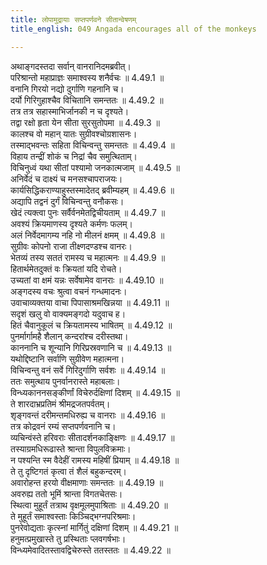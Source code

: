 ```yaml
---
title: लोपामुद्रायाः सप्तपर्णवने सीतान्वेषणम्
title_english: 049 Angada encourages all of the monkeys

---
```

<div class="audioEmbed"  caption="श्रीराम-हरिसीताराममूर्ति-घनपाठिभ्यां वचनम्" src="https://archive.org/download/Ramayana-recitation-Sriram-harisItArAmamUrti-Ghanapaati-v2/Kanda_4/Kanda_4_KSK-049-Lodhra_Saptha_Parna_Vanaanveshana.mp3"></div>

  
अथाङ्गदस्तदा सर्वान् वानरानिदमब्रवीत्।  
परिश्रान्तो महाप्राज्ञः समाश्वस्य शनैर्वचः ॥ 4.49.1 ॥   
वनानि गिरयो नद्यो दुर्गाणि गहनानि च।  
दर्यो गिरिगुहाश्चैव विचितानि समन्ततः ॥ 4.49.2 ॥   
तत्र तत्र सहास्माभिर्जानकी न च दृश्यते।  
तद्वा रक्षो हृता येन सीता सुरसुतोपमा ॥ 4.49.3 ॥   
कालश्च वो महान् यातः सुग्रीवश्चोग्रशासनः।  
तस्माद्भवन्तः सहिता विचिन्वन्तु समन्ततः ॥ 4.49.4 ॥   
विहाय तन्द्रीं शोकं च निद्रां चैव समुत्थिताम्।  
विचिनुध्वं यथा सीतां पश्यामो जनकात्मजाम् ॥ 4.49.5 ॥   
अनिर्वेदं च दाक्ष्यं च मनसश्चापराजयः।  
कार्यसिद्धिकराण्याहुस्तस्मादेतद् ब्रवीम्यहम् ॥ 4.49.6 ॥   
अद्यापि तद्वनं दुर्गं विचिन्वन्तु वनौकसः।  
खेदं त्यक्त्वा पुनः सर्वैर्वनमेतद्विचीयताम् ॥ 4.49.7 ॥   
अवश्यं क्रियमाणस्य दृश्यते कर्मणः फलम्।  
अलं निर्वेदमागम्य नहि नो मीलनं क्षमम् ॥ 4.49.8 ॥   
सुग्रीवः कोपनो राजा तीक्ष्णदण्डश्च वानरः।  
भेतव्यं तस्य सततं रामस्य च महात्मनः ॥ 4.49.9 ॥   
हितार्थमेतदुक्तं वः क्रियतां यदि रोचते।  
उच्यतां वा क्षमं यन्नः सर्वेषामेव वानराः ॥ 4.49.10 ॥   
अङ्गदस्य वचः श्रुत्वा वचनं गन्धमादनः।  
उवाचाव्यक्तया वाचा पिपासाश्रमखिन्नया ॥ 4.49.11 ॥   
सदृशं खलु वो वाक्यमङ्गदो यदुवाच ह।  
हितं चैवानुकूलं च क्रियतामस्य भाषितम् ॥ 4.49.12 ॥   
पुनर्मार्गामहै शैलान् कन्दरांश्च दरीस्तथा।  
काननानि च शून्यानि गिरिप्रस्रवणानि च ॥ 4.49.13 ॥   
यथोद्दिष्टानि सर्वाणि सुग्रीवेण महात्मना।  
विचिन्वन्तु वनं सर्वे गिरिदुर्गाणि सर्वशः ॥ 4.49.14 ॥   
ततः समुत्थाय पुनर्वानरास्ते महाबलाः।  
विन्ध्यकाननसङ्कीर्णां विचेरुर्दक्षिणां दिशम् ॥ 4.49.15 ॥   
ते शारदाभ्रप्रतिमं श्रीमद्रजतपर्वतम्।  
शृङ्गवन्तं दरीमन्तमधिरुह्य च वानराः ॥ 4.49.16 ॥   
तत्र कोद्रवनं रम्यं सप्तपर्णवनानि च।  
व्यचिन्वंस्ते हरिवराः सीतादर्शनकाङ्क्षिणः ॥ 4.49.17 ॥   
तस्याग्रमधिरूढास्ते श्रान्ता विपुलविक्रमाः।  
न पश्यन्ति स्म वैदेहीं रामस्य महिषीं प्रियाम् ॥ 4.49.18 ॥   
ते तु दृष्टिगतं कृत्वा तं शैलं बहुकन्दरम्।  
अवारोहन्त हरयो वीक्षमाणाः समन्ततः ॥ 4.49.19 ॥   
अवरुह्य ततो भूमिं श्रान्ता विगतचेतसः।  
स्थित्वा मुहूर्तं तत्राथ वृक्षमूलमुपाश्रिताः ॥ 4.49.20 ॥   
ते मुहूर्तं समाश्वस्ताः किञ्चिद्भग्नपरिश्रमाः।  
पुनरेवोद्यताः कृत्स्नां मार्गितुं दक्षिणां दिशम् ॥ 4.49.21 ॥   
हनुमत्प्रमुखास्ते तु प्रस्थिताः प्लवगर्षभाः।  
विन्ध्यमेवादितस्तावद्विचेरुस्ते ततस्ततः ॥ 4.49.22 ॥   